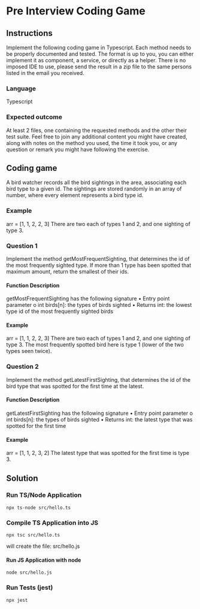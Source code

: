 # Pre Interview Coding Game

## Instructions

Implement the following coding game in Typescript. Each method needs to be properly documented
and tested. The format is up to you, you can either implement it as component, a service, or directly
as a helper. There is no imposed IDE to use, please send the result in a zip file to the same persons
listed in the email you received.

### Language

Typescript

### Expected outcome

At least 2 files, one containing the requested methods and the other their test suite. Feel free to join
any additional content you might have created, along with notes on the method you used, the time
it took you, or any question or remark you might have following the exercise.

## Coding game

A bird watcher records all the bird sightings in the area, associating each bird type to a given id.
The sightings are stored randomly in an array of number, where every element represents a bird
type id.

### Example

arr = [1, 1, 2, 2, 3]
There are two each of types 1 and 2, and one sighting of type 3.

### Question 1

Implement the method getMostFrequentSighting, that determines the id of the most frequently
sighted type. If more than 1 type has been spotted that maximum amount, return the smallest of
their ids.

#### Function Description

getMostFrequentSighting has the following signature
•
Entry point parameter
o int birds[n]: the types of birds sighted
•
Returns int: the lowest type id of the most frequently sighted birds

#### Example

arr = [1, 1, 2, 2, 3]
There are two each of types 1 and 2, and one sighting of type 3. The most frequently spotted bird
here is type 1 (lower of the two types seen twice).

### Question 2

Implement the method getLatestFirstSighting, that determines the id of the bird type that was
spotted for the first time at the latest.

#### Function Description

getLatestFirstSighting has the following signature
•
Entry point parameter
o int birds[n]: the types of birds sighted
•
Returns int: the latest type that was spotted for the first time

#### Example

arr = [1, 1, 2, 3, 2]
The latest type that was spotted for the first time is type 3.

## Solution

### Run TS/Node Application

```shell
npx ts-node src/hello.ts
```

### Compile TS Application into JS

```shell
npx tsc src/hello.ts
```

will create the file: src/hello.js

#### Run JS Application with node

```shell
node src/hello.js
```

### Run Tests (jest)

```shell
npx jest
```
